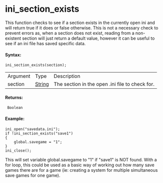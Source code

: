 # ini_section_exists

This function checks to see if a section exists in the currently open
ini and will return true if it does or false otherwise. This is not a
necessary check to prevent errors as, when a section does not exist,
reading from a non-existent section will just return a default value,
however it can be useful to see if an ini file has saved specific data.

#### Syntax:

``` gml
ini_section_exists(section);
```

|          |                                                                           |                                                 |
|----------|---------------------------------------------------------------------------|-------------------------------------------------|
| Argument | Type                                                                      | Description                                     |
| section  |  [String](../../../../../GameMaker_Language/GML_Overview/Data_Types)  | The section in the open .ini file to check for. |

#### Returns:

``` gml
 Boolean
```

#### Example:

``` gml
ini_open("savedata.ini");
if !ini_section_exists("save1")
{
    global.savegame = "1";
}
ini_close();
```

This will set variable global.savegame to "1" if "save1" is NOT found.
With a for loop, this could be used as a basic way of working out how
many save games there are for a game (ie: creating a system for multiple
simultaneous save games for one game).
